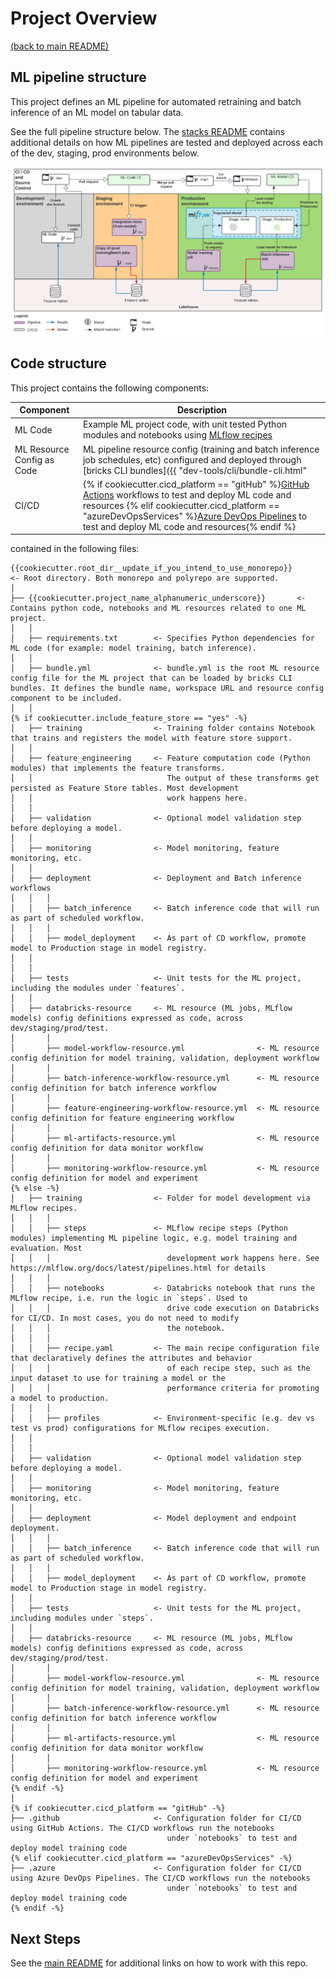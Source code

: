 # Project Overview

[(back to main README)](../README.md)

## ML pipeline structure
This project defines an ML pipeline for automated retraining and batch inference of an ML model
on tabular data.

See the full pipeline structure below. The [stacks README](https://github.com/databricks/mlops-stack/blob/main/Pipeline.md)
contains additional details on how ML pipelines are tested and deployed across each of the dev, staging, prod environments below.

![MLOps Stacks diagram](images/mlops-stack-summary.png)


## Code structure
This project contains the following components:

| Component                  | Description                                                                                                                                                                                                                                                                                                                                             |
|----------------------------|---------------------------------------------------------------------------------------------------------------------------------------------------------------------------------------------------------------------------------------------------------------------------------------------------------------------------------------------------------|
| ML Code                    | Example ML project code, with unit tested Python modules and notebooks using [MLflow recipes](https://mlflow.org/docs/latest/recipes.html)                                                                                                                                                                                                              |
| ML Resource Config as Code | ML pipeline resource config (training and batch inference job schedules, etc) configured and deployed through [bricks CLI bundles]({{ "dev-tools/cli/bundle-cli.html" | generate_doc_link(cookiecutter.cloud) }})                                                                                                                                       |
| CI/CD                      | {% if cookiecutter.cicd_platform == "gitHub" %}[GitHub Actions](https://github.com/actions) workflows to test and deploy ML code and resources {% elif cookiecutter.cicd_platform == "azureDevOpsServices" %}[Azure DevOps Pipelines](https://azure.microsoft.com/en-gb/products/devops/pipelines/) to test and deploy ML code and resources{% endif %} |

contained in the following files:

```
{{cookiecutter.root_dir__update_if_you_intend_to_use_monorepo}}         <- Root directory. Both monorepo and polyrepo are supported.
│
├── {{cookiecutter.project_name_alphanumeric_underscore}}       <- Contains python code, notebooks and ML resources related to one ML project. 
│   │
│   ├── requirements.txt        <- Specifies Python dependencies for ML code (for example: model training, batch inference).
│   │
│   ├── bundle.yml              <- bundle.yml is the root ML resource config file for the ML project that can be loaded by bricks CLI bundles. It defines the bundle name, workspace URL and resource config component to be included.
│   │
{% if cookiecutter.include_feature_store == "yes" -%}
│   ├── training                <- Training folder contains Notebook that trains and registers the model with feature store support.
│   │
│   ├── feature_engineering     <- Feature computation code (Python modules) that implements the feature transforms.
│   │                              The output of these transforms get persisted as Feature Store tables. Most development
│   │                              work happens here.
│   │
│   ├── validation              <- Optional model validation step before deploying a model.
│   │
│   ├── monitoring              <- Model monitoring, feature monitoring, etc.
│   │
│   ├── deployment              <- Deployment and Batch inference workflows
│   │   │
│   │   ├── batch_inference     <- Batch inference code that will run as part of scheduled workflow.
│   │   │
│   │   ├── model_deployment    <- As part of CD workflow, promote model to Production stage in model registry.
│   │
│   │
│   ├── tests                   <- Unit tests for the ML project, including the modules under `features`.
│   │
│   ├── databricks-resource     <- ML resource (ML jobs, MLflow models) config definitions expressed as code, across dev/staging/prod/test.
│       │
│       ├── model-workflow-resource.yml                <- ML resource config definition for model training, validation, deployment workflow
│       │
│       ├── batch-inference-workflow-resource.yml      <- ML resource config definition for batch inference workflow
│       │
│       ├── feature-engineering-workflow-resource.yml  <- ML resource config definition for feature engineering workflow
│       │
│       ├── ml-artifacts-resource.yml                  <- ML resource config definition for data monitor workflow
│       │
│       ├── monitoring-workflow-resource.yml           <- ML resource config definition for model and experiment
{% else -%}
│   ├── training                <- Folder for model development via MLflow recipes.
│   │   │
│   │   ├── steps               <- MLflow recipe steps (Python modules) implementing ML pipeline logic, e.g. model training and evaluation. Most
│   │   │                          development work happens here. See https://mlflow.org/docs/latest/pipelines.html for details
│   │   │
│   │   ├── notebooks           <- Databricks notebook that runs the MLflow recipe, i.e. run the logic in `steps`. Used to
│   │   │                          drive code execution on Databricks for CI/CD. In most cases, you do not need to modify
│   │   │                          the notebook.
│   │   │
│   │   ├── recipe.yaml         <- The main recipe configuration file that declaratively defines the attributes and behavior
│   │   │                          of each recipe step, such as the input dataset to use for training a model or the
│   │   │                          performance criteria for promoting a model to production.
│   │   │
│   │   ├── profiles            <- Environment-specific (e.g. dev vs test vs prod) configurations for MLflow recipes execution.
│   │
│   │
│   ├── validation              <- Optional model validation step before deploying a model.
│   │
│   ├── monitoring              <- Model monitoring, feature monitoring, etc.
│   │
│   ├── deployment              <- Model deployment and endpoint deployment.
│   │   │
│   │   ├── batch_inference     <- Batch inference code that will run as part of scheduled workflow.
│   │   │
│   │   ├── model_deployment    <- As part of CD workflow, promote model to Production stage in model registry.
│   │
│   ├── tests                   <- Unit tests for the ML project, including modules under `steps`.
│   │
│   ├── databricks-resource     <- ML resource (ML jobs, MLflow models) config definitions expressed as code, across dev/staging/prod/test.
│       │
│       ├── model-workflow-resource.yml                <- ML resource config definition for model training, validation, deployment workflow
│       │
│       ├── batch-inference-workflow-resource.yml      <- ML resource config definition for batch inference workflow
│       │
│       ├── ml-artifacts-resource.yml                  <- ML resource config definition for data monitor workflow
│       │
│       ├── monitoring-workflow-resource.yml           <- ML resource config definition for model and experiment
{% endif -%}
│
{% if cookiecutter.cicd_platform == "gitHub" -%}
├── .github                     <- Configuration folder for CI/CD using GitHub Actions. The CI/CD workflows run the notebooks
                                   under `notebooks` to test and deploy model training code
{% elif cookiecutter.cicd_platform == "azureDevOpsServices" -%}
├── .azure                      <- Configuration folder for CI/CD using Azure DevOps Pipelines. The CI/CD workflows run the notebooks
                                   under `notebooks` to test and deploy model training code
{% endif -%}
```

## Next Steps
See the [main README](../README.md#using-this-repo) for additional links on how to work with this repo.
